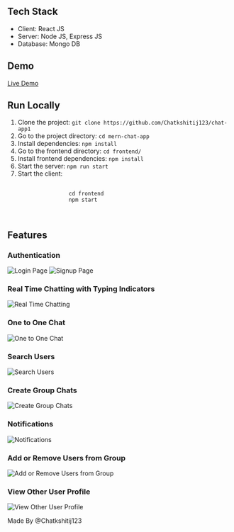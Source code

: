 <h2>Tech Stack</h2>
<ul>
    <li>Client: React JS</li>
    <li>Server: Node JS, Express JS</li>
    <li>Database: Mongo DB</li>
</ul>

<h2>Demo</h2>
<p><a href="https://chat-app1-6y2q.onrender.com/">Live Demo</a></p>

<h2>Run Locally</h2>
<ol>
    <li>Clone the project: <code>git clone https://github.com/Chatkshitij123/chat-app1</code></li>
    <li>Go to the project directory: <code>cd mern-chat-app</code></li>
    <li>Install dependencies: <code>npm install</code></li>
    <li>Go to the frontend directory: <code>cd frontend/</code></li>
    <li>Install frontend dependencies: <code>npm install</code></li>
    <li>Start the server: <code>npm run start</code></li>
    <li>Start the client: 
        <pre>
            <code>
                cd frontend
                npm start
            </code>
        </pre>
    </li>
</ol>

<h2>Features</h2>
<h3>Authentication</h3>
<img src="https://github.com/Chatkshitij123/chat-app1/assets/113652625/ab0ba317-b7e3-4fad-84c4-c9878de9e03f" alt="Login Page">

<img src="E:\React Projects\ChatApp-New\server\client\src\assets\signuppage.png" alt="Signup Page">

<h3>Real Time Chatting with Typing Indicators</h3>
<img src="E:\React Projects\ChatApp-New\server\client\src\assets\real time chatting with typing indicators.png" alt="Real Time Chatting">

<h3>One to One Chat</h3>
<img src="E:\React Projects\ChatApp-New\server\client\src\assets\one-to-one chat.png" alt="One to One Chat">

<h3>Search Users</h3>
<img src="E:\React Projects\ChatApp-New\server\client\src\assets\search users.png" alt="Search Users">

<h3>Create Group Chats</h3>
<img src="E:\React Projects\ChatApp-New\server\client\src\assets\create group chats.png" alt="Create Group Chats">

<h3>Notifications</h3>
<img src="E:\React Projects\ChatApp-New\server\client\src\assets\notifications.png" alt="Notifications">

<h3>Add or Remove Users from Group</h3>
<img src="E:\React Projects\ChatApp-New\server\client\src\assets\add or remove users.png" alt="Add or Remove Users from Group">

<h3>View Other User Profile</h3>
<img src="E:\React Projects\ChatApp-New\server\client\src\assets\view other profile.png" alt="View Other User Profile">

<p>Made By @Chatkshitij123</p>
